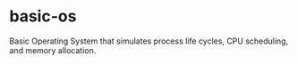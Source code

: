 # basic-os
Basic Operating System that simulates process life cycles, CPU scheduling, and memory allocation.
